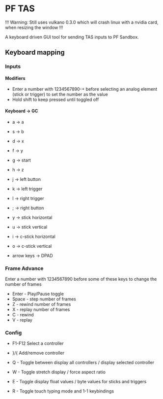 # PF TAS

!!! Warning: Still uses vulkano 0.3.0 which will crash linux with a nvidia card, when resizing the window !!!

A keyboard driven GUI tool for sending TAS inputs to PF Sandbox.

## Keyboard mapping

### Inputs

####  Modifiers
*   Enter a number with 1234567890-+ before selecting an analog element (stick or trigger) to set the number as the value
*   Hold shift to keep pressed until toggled off

#### Keyboard -> GC

*   a          -> a
*   s          -> b
*   d          -> x
*   f          -> y

*   g          -> start
*   h          -> z

*   j          -> left button
*   k          -> left trigger
*   l          -> right trigger
*   ;          -> right button

*   y          -> stick horizontal
*   u          -> stick vertical
*   i          -> c-stick horizontal
*   o          -> c-stick vertical

*   arrow keys -> DPAD

### Frame Advance

Enter a number with 1234567890 before some of these keys to change the number of frames

*   Enter - Play/Pause toggle
*   Space - step number of frames
*   Z     - rewind number of frames
*   X     - replay number of frames
*   C     - rewind
*   V     - replay

### Config

*   F1-F12 Select a controller
*   }/{    Add/remove controller

*   Q - Toggle between display all controllers / display selected controller
*   W - Toggle stretch display / force aspect ratio
*   E - Toggle display float values / byte values for sticks and triggers
*   R - Toggle touch typing mode and 1-1 keybindings
